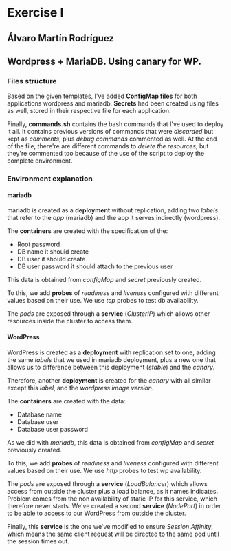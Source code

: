 # Exercise I

## Álvaro Martín Rodríguez
## Wordpress + MariaDB. Using canary for WP.

### Files structure

Based on the given templates, I've added **ConfigMap files** for both applications
wordpress and mariadb. **Secrets** had been created using files as well, stored
in their respective file for each application.

Finally, **commands.sh** contains the bash commands that I've used to deploy it
all. It contains previous versions of commands that were _discarded_ but kept as
_comments_, plus _debug commands_ commented as well. At the end of the file,
there're are different commands to _delete the resources_, but they're
commented too because of the use of the script to deploy the complete
environment.

### Environment explanation

#### mariadb

mariadb is created as a **deployment** without replication, adding two
_labels_ that refer to the _app_ (mariadb) and the app it serves indirectly
(wordpress).

The **containers** are created with the specification of the:
- Root password
- DB name it should create
- DB user it should create
- DB user password it should attach to the previous user

This data is obtained from _configMap_ and _secret_ previously created.

To this, we add **probes** of _readiness_ and _liveness_ configured with
different values based on their use. We use _tcp_ probes to test db availability.

The _pods_ are exposed through a **service** (_ClusterIP_) which allows other
resources inside the cluster to access them.

#### WordPress

WordPress is created as a **deployment** with replication set to one, adding
the same _labels_ that we used in mariadb deployment, plus a new one that
allows us to difference between this deployment (_stable_) and the _canary_.

Therefore, another **deployment** is created for the _canary_ with all similar
except this _label_, and the _wordpress image version_.

The **containers** are created with the data:
- Database name
- Database user
- Database user password

As we did with _mariadb_, this data is obtained from _configMap_ and _secret_
previously created.

To this, we add **probes** of _readiness_ and _liveness_ configured with
different values based on their use. We use _http_ probes to test wp availability.

The _pods_ are exposed through a **service** (_LoadBalancer_) which allows
access from outside the cluster plus a load balance, as it names indicates.
Problem comes from the non availability of static IP for this service, which
therefore never starts.
We've created a second **service** (_NodePort_) in order to be able to access to
our WordPress from outside the cluster.

Finally, this **service** is the one we've modified to ensure _Session Affinity_,
which means the same client request will be directed to the same pod until
the session times out.
